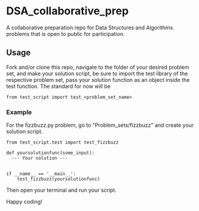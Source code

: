 # DSA_collaborative_prep
A collaborative preparation repo for Data Structures and Algorithms problems that is open to public for participation. 

## Usage
Fork and/or clone this repo, navigate to the folder of your desired problem set, and make your solution script, be sure to import the test library of the respective problem set, pass your solution function as an object inside the test function. The standard for now will be 

```
from test_script import test_<problem_set_name>
```

### Example
For the fizzbuzz.py problem, go to "Problem_sets/fizzbuzz" and create your solution script.

```
from test_script.test import test_fizzbuzz

def yoursolutionfunc(some_input):
  --- Your solution ---
 
 
if __name__ == '__main__':
    test_fizzbuzz(yoursolutionfunc)
```

Then open your terminal and run your script. 

Happy coding! 
